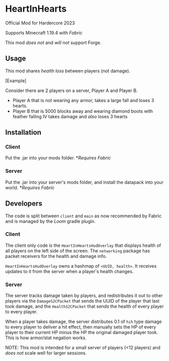# HeartInHearts
Official Mod for Hardercore 2023

Supports Minecraft 1.19.4 with *Fabric*

This mod *does not* and *will not* support Forge.

## Usage
This mod shares *health loss* between players (not damage).


[Example]

Consider there are 2 players on a server, Player A and Player B.

* Player A that is not wearing any armor, takes a large fall and loses 3 hearts.
* Player B that is 5000 blocks away and wearing diamond boots with feather falling IV takes damage and *also* loses 3 hearts

## Installation
### Client
Put the .jar into your mods folder. **Requires Fabric*

### Server
Put the .jar into your server's mods folder, and install the datapack into your world. **Requires Fabric*

## Developers
The code is split between `client` and `main` as now recommended by Fabric and is managed by the *Loom* gradle plugin.

### Client
The client only code is the `HeartInHeartsHudOverlay` that displays health of all players on the left side of the screen.
The `networking` package has packet receivers for the health and damage info.

`HeartInHeartsHudOverlay` owns a hashmap of `<UUID, health>`. It receives updates to it from the server when a player's health changes.

### Server
The server tracks damage taken by players, and redistributes it out to other players via the `DamageS2CPacket` that sends the UUID of the player that last took damage, and the `HealthS2CPacket` that sends the health of every player to every player.

When a player takes damage, the server distributes 0.1 of `hih` type damage to every player to deliver a hit effect, then manually sets the HP of every player to their current HP minus the HP the original damaged player took. This is how armor/stat negation works.

NOTE: This mod is intended for a small server of players (<12 players) and *does not* scale well for larger sessions.